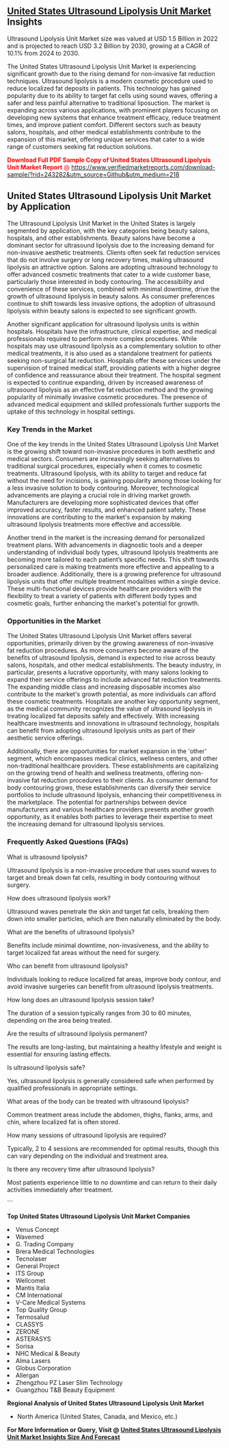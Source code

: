 <h2><a href="https://www.verifiedmarketreports.com/download-sample/?rid=243282&amp;utm_source=Github&amp;utm_medium=218" target="_blank">United States Ultrasound Lipolysis Unit Market</a> Insights</h2><p>Ultrasound Lipolysis Unit Market size was valued at USD 1.5 Billion in 2022 and is projected to reach USD 3.2 Billion by 2030, growing at a CAGR of 10.1% from 2024 to 2030.</p><p> <p>The United States Ultrasound Lipolysis Unit Market is experiencing significant growth due to the rising demand for non-invasive fat reduction techniques. Ultrasound lipolysis is a modern cosmetic procedure used to reduce localized fat deposits in patients. This technology has gained popularity due to its ability to target fat cells using sound waves, offering a safer and less painful alternative to traditional liposuction. The market is expanding across various applications, with prominent players focusing on developing new systems that enhance treatment efficacy, reduce treatment times, and improve patient comfort. Different sectors such as beauty salons, hospitals, and other medical establishments contribute to the expansion of this market, offering unique services that cater to a wide range of customers seeking fat reduction solutions. <p><span class=""><span style="color: #ff0000;"><strong>Download Full PDF Sample Copy of United States Ultrasound Lipolysis Unit Market Report</strong> @ </span><a href="https://www.verifiedmarketreports.com/download-sample/?rid=243282&amp;utm_source=Github&amp;utm_medium=218" target="_blank">https://www.verifiedmarketreports.com/download-sample/?rid=243282&amp;utm_source=Github&amp;utm_medium=218</a></span></p></p> <h2>United States Ultrasound Lipolysis Unit Market by Application</h2> <p>The Ultrasound Lipolysis Unit Market in the United States is largely segmented by application, with the key categories being beauty salons, hospitals, and other establishments. Beauty salons have become a dominant sector for ultrasound lipolysis due to the increasing demand for non-invasive aesthetic treatments. Clients often seek fat reduction services that do not involve surgery or long recovery times, making ultrasound lipolysis an attractive option. Salons are adopting ultrasound technology to offer advanced cosmetic treatments that cater to a wide customer base, particularly those interested in body contouring. The accessibility and convenience of these services, combined with minimal downtime, drive the growth of ultrasound lipolysis in beauty salons. As consumer preferences continue to shift towards less invasive options, the adoption of ultrasound lipolysis within beauty salons is expected to see significant growth. <p>Another significant application for ultrasound lipolysis units is within hospitals. Hospitals have the infrastructure, clinical expertise, and medical professionals required to perform more complex procedures. While hospitals may use ultrasound lipolysis as a complementary solution to other medical treatments, it is also used as a standalone treatment for patients seeking non-surgical fat reduction. Hospitals offer these services under the supervision of trained medical staff, providing patients with a higher degree of confidence and reassurance about their treatment. The hospital segment is expected to continue expanding, driven by increased awareness of ultrasound lipolysis as an effective fat reduction method and the growing popularity of minimally invasive cosmetic procedures. The presence of advanced medical equipment and skilled professionals further supports the uptake of this technology in hospital settings. <h3>Key Trends in the Market</h3> <p>One of the key trends in the United States Ultrasound Lipolysis Unit Market is the growing shift toward non-invasive procedures in both aesthetic and medical sectors. Consumers are increasingly seeking alternatives to traditional surgical procedures, especially when it comes to cosmetic treatments. Ultrasound lipolysis, with its ability to target and reduce fat without the need for incisions, is gaining popularity among those looking for a less invasive solution to body contouring. Moreover, technological advancements are playing a crucial role in driving market growth. Manufacturers are developing more sophisticated devices that offer improved accuracy, faster results, and enhanced patient safety. These innovations are contributing to the market's expansion by making ultrasound lipolysis treatments more effective and accessible. <p>Another trend in the market is the increasing demand for personalized treatment plans. With advancements in diagnostic tools and a deeper understanding of individual body types, ultrasound lipolysis treatments are becoming more tailored to each patient’s specific needs. This shift towards personalized care is making treatments more effective and appealing to a broader audience. Additionally, there is a growing preference for ultrasound lipolysis units that offer multiple treatment modalities within a single device. These multi-functional devices provide healthcare providers with the flexibility to treat a variety of patients with different body types and cosmetic goals, further enhancing the market's potential for growth. <h3>Opportunities in the Market</h3> <p>The United States Ultrasound Lipolysis Unit Market offers several opportunities, primarily driven by the growing awareness of non-invasive fat reduction procedures. As more consumers become aware of the benefits of ultrasound lipolysis, demand is expected to rise across beauty salons, hospitals, and other medical establishments. The beauty industry, in particular, presents a lucrative opportunity, with many salons looking to expand their service offerings to include advanced fat reduction treatments. The expanding middle class and increasing disposable incomes also contribute to the market's growth potential, as more individuals can afford these cosmetic treatments. Hospitals are another key opportunity segment, as the medical community recognizes the value of ultrasound lipolysis in treating localized fat deposits safely and effectively. With increasing healthcare investments and innovations in ultrasound technology, hospitals can benefit from adopting ultrasound lipolysis units as part of their aesthetic service offerings. <p>Additionally, there are opportunities for market expansion in the 'other' segment, which encompasses medical clinics, wellness centers, and other non-traditional healthcare providers. These establishments are capitalizing on the growing trend of health and wellness treatments, offering non-invasive fat reduction procedures to their clients. As consumer demand for body contouring grows, these establishments can diversify their service portfolios to include ultrasound lipolysis, enhancing their competitiveness in the marketplace. The potential for partnerships between device manufacturers and various healthcare providers presents another growth opportunity, as it enables both parties to leverage their expertise to meet the increasing demand for ultrasound lipolysis services. <h3>Frequently Asked Questions (FAQs)</h3> <p>What is ultrasound lipolysis?</p> <p>Ultrasound lipolysis is a non-invasive procedure that uses sound waves to target and break down fat cells, resulting in body contouring without surgery.</p> <p>How does ultrasound lipolysis work?</p> <p>Ultrasound waves penetrate the skin and target fat cells, breaking them down into smaller particles, which are then naturally eliminated by the body.</p> <p>What are the benefits of ultrasound lipolysis?</p> <p>Benefits include minimal downtime, non-invasiveness, and the ability to target localized fat areas without the need for surgery.</p> <p>Who can benefit from ultrasound lipolysis?</p> <p>Individuals looking to reduce localized fat areas, improve body contour, and avoid invasive surgeries can benefit from ultrasound lipolysis treatments.</p> <p>How long does an ultrasound lipolysis session take?</p> <p>The duration of a session typically ranges from 30 to 60 minutes, depending on the area being treated.</p> <p>Are the results of ultrasound lipolysis permanent?</p> <p>The results are long-lasting, but maintaining a healthy lifestyle and weight is essential for ensuring lasting effects.</p> <p>Is ultrasound lipolysis safe?</p> <p>Yes, ultrasound lipolysis is generally considered safe when performed by qualified professionals in appropriate settings.</p> <p>What areas of the body can be treated with ultrasound lipolysis?</p> <p>Common treatment areas include the abdomen, thighs, flanks, arms, and chin, where localized fat is often stored.</p> <p>How many sessions of ultrasound lipolysis are required?</p> <p>Typically, 2 to 4 sessions are recommended for optimal results, though this can vary depending on the individual and treatment area.</p> <p>Is there any recovery time after ultrasound lipolysis?</p> <p>Most patients experience little to no downtime and can return to their daily activities immediately after treatment.</p> ```</p><p><strong>Top United States Ultrasound Lipolysis Unit Market Companies</strong></p><div data-test-id=""><p><li>Venus Concept</li><li> Wavemed</li><li> G. Trading Company</li><li> Brera Medical Technologies</li><li> Tecnolaser</li><li> General Project</li><li> ITS Group</li><li> Wellcomet</li><li> Mantis Italia</li><li> CM International</li><li> V-Care Medical Systems</li><li> Top Quality Group</li><li> Termosalud</li><li> CLASSYS</li><li> ZERONE</li><li> ASTERASYS</li><li> Sorisa</li><li> NHC Medical & Beauty</li><li> Alma Lasers</li><li> Globus Corporation</li><li> Allergan</li><li> Zhengzhou PZ Laser Slim Technology</li><li> Guangzhou T&B Beauty Equipment</li></p><div><strong>Regional Analysis of&nbsp;United States Ultrasound Lipolysis Unit Market</strong></div><ul><li dir="ltr"><p dir="ltr">North America&nbsp;(United States, Canada, and Mexico, etc.)</p></li></ul><p><strong>For More Information or Query, Visit @&nbsp;</strong><strong><a href="https://www.verifiedmarketreports.com/product/ultrasound-lipolysis-unit-market/?utm_source=Github&amp;utm_medium=218" target="_blank">United States Ultrasound Lipolysis Unit Market Insights Size And Forecast</a></strong></p></div>
